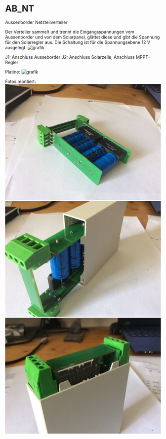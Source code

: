 # AB_NT
Aussenborder Netzteilverteiler

Der Verteiler sammelt und trennt die Eingangsspannungen vom Aussenborder und von dem Solarpanel, glättet diese und gibt die Spannung für den Solarregler aus.
Die Schaltung ist für die Spannungsebene 12 V ausgelegt. 
![grafik](https://user-images.githubusercontent.com/17195231/169540587-189c22fa-56fe-4a53-9ba8-19d2e00dac81.png)

J1: Anschluss Ausseborder
J2: Anschluss Solarzelle, Anschluss MPPT-Regler

Platine:
![grafik](https://user-images.githubusercontent.com/17195231/169543651-85c71c2d-e99f-4e4c-bcd1-322d907698f5.png)

Fotos montiert:
![grafik](https://github.com/gerryvel/AB_NT/blob/gerryvel-patch-1/photo_2022-05-20_15-44-02.jpg)
![grafik](https://github.com/gerryvel/AB_NT/blob/gerryvel-patch-1/photo_2022-05-20_15-44-08.jpg)
![grafik](https://github.com/gerryvel/AB_NT/blob/gerryvel-patch-1/photo_2022-05-20_15-44-13.jpg)
